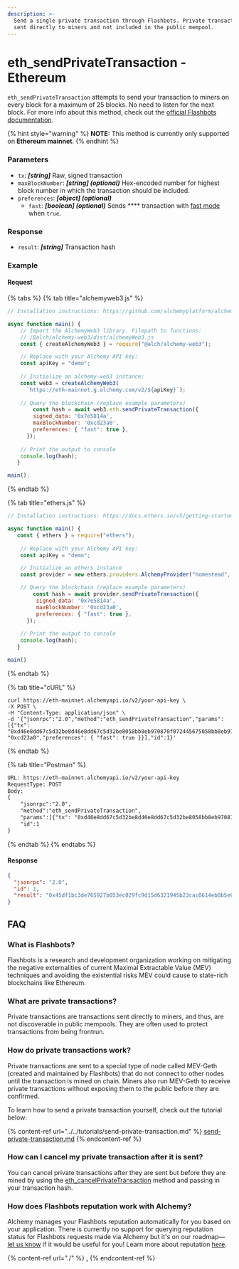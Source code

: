 ```yaml
---
description: >-
  Send a single private transaction through Flashbots. Private transactions are
  sent directly to miners and not included in the public mempool.
---
```


# eth\_sendPrivateTransaction - Ethereum

`eth_sendPrivateTransaction` attempts to send your transaction to miners on every block for a maximum of 25 blocks. No need to listen for the next block. For more info about this method, check out the [official Flashbots documentation](https://docs.flashbots.net/flashbots-auction/searchers/advanced/rpc-endpoint#eth\_sendprivatetransaction).&#x20;

{% hint style="warning" %}
**NOTE:** This method is currently only supported on **Ethereum mainnet**.&#x20;
{% endhint %}

### Parameters

* `tx`: _**\[string]**_ Raw, signed transaction&#x20;
* `maxBlockNumber`: _**\[string] (optional)**_ Hex-encoded number for highest block number in which the transaction should be included.&#x20;
* `preferences`: _**\[object] (optional)**_&#x20;
  * `fast`: _**\[boolean] (optional)**_ Sends **** transaction with [fast mode ](https://docs.flashbots.net/flashbots-protect/rpc/fast-mode)when `true`.

### Response&#x20;

* `result`: _**\[string]**_ Transaction hash

### Example&#x20;

#### Request

{% tabs %}
{% tab title="alchemyweb3.js" %}
```javascript
// Installation instructions: https://github.com/alchemyplatform/alchemy-web3

async function main() {
    // Import the AlchemyWeb3 library. Filepath to functions: 
	// /@alch/alchemy-web3/dist/alchemyWeb3.js
	const { createAlchemyWeb3 } = require("@alch/alchemy-web3");

   	// Replace with your Alchemy API key:
	const apiKey = "demo";
	
	// Initialize an alchemy-web3 instance:
	const web3 = createAlchemyWeb3(
	  `https://eth-mainnet.g.alchemy.com/v2/${apiKey}`);
	
	// Query the blockchain (replace example parameters)
    	const hash = await web3.eth.sendPrivateTransaction({
	    signed_data: '0x7e5814a',
		maxBlockNumber: '0xcd23a0',
		preferences: { "fast": true },
	  }); 
    
	// Print the output to console
	console.log(hash);
   }

main();
```
{% endtab %}

{% tab title="ethers.js" %}
```javascript
// Installation instructions: https://docs.ethers.io/v5/getting-started/#installing

async function main() {
   const { ethers } = require("ethers");
   
	// Replace with your Alchemy API key:
	const apiKey = "demo";

	// Initialize an ethers instance
	const provider = new ethers.providers.AlchemyProvider("homestead", apiKey);

	// Query the blockchain (replace example parameters)
    	const hash = await provider.sendPrivateTransaction({
	     signed_data: '0x7e5814a',
	     maxBlockNumber: '0xcd23a0',
	     preferences: { "fast": true },
	  }); 
    
	// Print the output to console
	console.log(hash);
   }

main()
```
{% endtab %}

{% tab title="cURL" %}
```shell
curl https://eth-mainnet.alchemyapi.io/v2/your-api-key \
-X POST \
-H "Content-Type: application/json" \
-d '{"jsonrpc":"2.0","method":"eth_sendPrivateTransaction","params":[{"tx": "0xd46e8dd67c5d32be8d46e8dd67c5d32be8058bb8eb970870f072445675058bb8eb970870f072445675","maxBlockNumber": "0xcd23a0","preferences": { "fast": true }}],"id":1}'
```
{% endtab %}

{% tab title="Postman" %}
```html
URL: https://eth-mainnet.alchemyapi.io/v2/your-api-key
RequestType: POST
Body: 
{
    "jsonrpc":"2.0",
    "method":"eth_sendPrivateTransaction",
    "params":[{"tx": "0xd46e8dd67c5d32be8d46e8dd67c5d32be8058bb8eb970870f072445675058bb8eb970870f072445675","maxBlockNumber": "0xcd23a0","preferences": { "fast": true }}],"id":1}'
    "id":1
}
```
{% endtab %}
{% endtabs %}

#### Response

```json
{
  "jsonrpc": "2.0",
  "id": 1,
  "result": "0x45df1bc3de765927b053ec029fc9d15d6321945b23cac0614eb0b5e61f3a2f2a" // tx hash
}
```

## FAQ&#x20;

### What is Flashbots?

Flashbots is a research and development organization working on mitigating the negative externalities of current Maximal Extractable Value (MEV) techniques and avoiding the existential risks MEV could cause to state-rich blockchains like Ethereum.

### What are private transactions?

Private transactions are transactions sent directly to miners, and thus, are not discoverable in public mempools. They are often used to protect transactions from being frontrun.

### How do private transactions work?

Private transactions are sent to a special type of node called MEV-Geth (created and maintained by Flashbots) that do not connect to other nodes until the transaction is mined on chain. Miners also run MEV-Geth to receive private transactions without exposing them to the public before they are confirmed.&#x20;

To learn how to send a private transaction yourself, check out the tutorial below:

{% content-ref url="../../tutorials/send-private-transaction.md" %}
[send-private-transaction.md](../../tutorials/send-private-transaction.md)
{% endcontent-ref %}

### How can I cancel my private transaction after it is sent?

You can cancel private transactions after they are sent but before they are mined by using the [eth\_cancelPrivateTransaction](eth\_cancelPrivateTransaction.md) method and passing in your transaction hash.&#x20;

### How does Flashbots reputation work with Alchemy?

Alchemy manages your Flashbots reputation automatically for you based on your application. There is currently no support for querying reputation status for Flashbots requests made via Alchemy but it's on our roadmap—[let us know](https://roadmap.alchemy.com/b/feature-requests/) if it would be useful for you! Learn more about reputation [here](https://docs.flashbots.net/flashbots-auction/searchers/advanced/reputation#querying-reputation).&#x20;

{% content-ref url="./" %}
[.](./)
{% endcontent-ref %}
